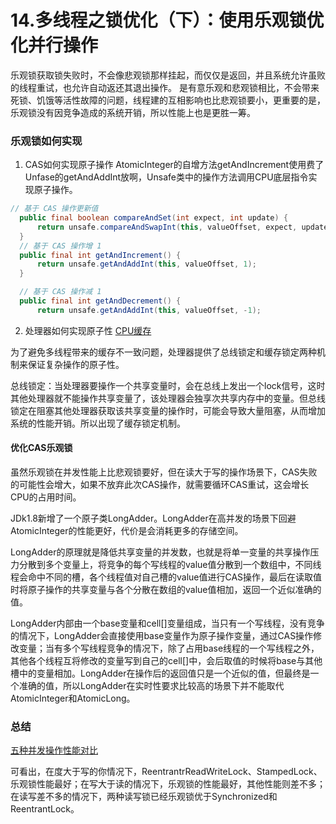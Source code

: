# 14.多线程之锁优化（下）：使用乐观锁优化并行操作

乐观锁获取锁失败时，不会像悲观锁那样挂起，而仅仅是返回，并且系统允许虽败的线程重试，也允许自动返还其退出操作。
是有意乐观和悲观锁相比，不会带来死锁、饥饿等活性故障的问题，线程建的互相影响也比悲观锁要小，更重要的是，乐观锁没有因竞争造成的系统开销，所以性能上也是更胜一筹。

### 乐观锁如何实现

1. CAS如何实现原子操作
AtomicInteger的自增方法getAndIncrement使用费了Unfase的getAndAddInt放啊，Unsafe类中的操作方法调用CPU底层指令实现原子操作。

```java
// 基于 CAS 操作更新值
  public final boolean compareAndSet(int expect, int update) {
      return unsafe.compareAndSwapInt(this, valueOffset, expect, update);
  }
  // 基于 CAS 操作增 1
  public final int getAndIncrement() {
      return unsafe.getAndAddInt(this, valueOffset, 1);
  }

  // 基于 CAS 操作减 1
  public final int getAndDecrement() {
      return unsafe.getAndAddInt(this, valueOffset, -1);
```

2. 处理器如何实现原子性
[CPU缓存](../images/Java性能调优实战/CPU缓存.png)

为了避免多线程带来的缓存不一致问题，处理器提供了总线锁定和缓存锁定两种机制来保证复杂操作的原子性。

总线锁定：当处理器要操作一个共享变量时，会在总线上发出一个lock信号，这时其他处理器就不能操作共享变量了，该处理器会独享次共享内存中的变量。但总线锁定在阻塞其他处理器获取该共享变量的操作时，可能会导致大量阻塞，从而增加系统的性能开销。所以出现了缓存锁定机制。

#### 优化CAS乐观锁

虽然乐观锁在并发性能上比悲观锁要好，但在读大于写的操作场景下，CAS失败的可能性会增大，如果不放弃此次CAS操作，就需要循环CAS重试，这会增长CPU的占用时间。

JDk1.8新增了一个原子类LongAdder。LongAdder在高并发的场景下回避AtomicInteger的性能更好，代价是会消耗更多的存储空间。

LongAdder的原理就是降低共享变量的并发数，也就是将单一变量的共享操作压力分散到多个变量上，将竞争的每个写线程的value值分散到一个数组中，不同线程会命中不同的槽，各个线程值对自己槽的value值进行CAS操作，最后在读取值时将原子操作的共享变量与各个分散在数组的value值相加，返回一个近似准确的值。

LongAdder内部由一个base变量和cell[]变量组成，当只有一个写线程，没有竞争的情况下，LongAdder会直接使用base变量作为原子操作变量，通过CAS操作修改变量；当有多个写线程竞争的情况下，除了占用base线程的一个写线程之外，其他各个线程互将修改的变量写到自己的cell[]中，会后取值的时候将base与其他槽中的变量相加。LongAdder在操作后的返回值只是一个近似的值，但最终是一个准确的值，所以LongAdder在实时性要求比较高的场景下并不能取代AtomicInteger和AtomicLong。

### 总结

[五种并发操作性能对比](../images/Java性能调优实战/五种并发操作性能对比.png)

可看出，在度大于写的你情况下，ReentrantrReadWriteLock、StampedLock、乐观锁性能最好；在写大于读的情况下，乐观锁的性能最好，其他性能则差不多；在读写差不多的情况下，两种读写锁已经乐观锁优于Synchronized和ReentrantLock。

